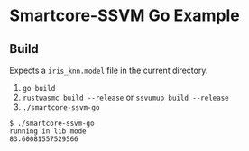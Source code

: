 # Smartcore-SSVM Go Example

## Build

Expects a `iris_knn.model` file in the current directory.

1. `go build`
2. `rustwasmc build --release` or `ssvumup build --release`
3. `./smartcore-ssvm-go`

```
$ ./smartcore-ssvm-go
running in lib mode
83.60081557529566
```